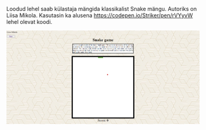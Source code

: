 Loodud lehel saab külastaja mängida klassikalist Snake mängu.
Autoriks on Liisa Mikola.
Kasutasin ka alusena https://codepen.io/Striker/pen/rVYyvW lehel olevat koodi.

![Screenshot1](https://github.com/liismik/eesrakendused2021/blob/main/2-kodutoo/capture.PNG)
